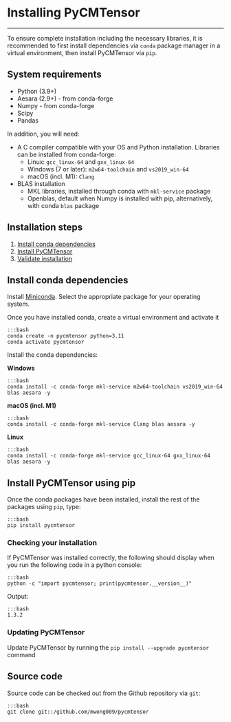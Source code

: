 # Installing PyCMTensor

---

To ensure complete installation including the necessary libraries, it is recommended to first install dependencies via `conda` package manager in a virtual environment, then install PyCMTensor via `pip`.

## System requirements
- Python (3.9+)
- Aesara (2.9+) - from conda-forge
- Numpy - from conda-forge
- Scipy
- Pandas

In addition, you will need:

- A C compiler compatible with your OS and Python installation. Libraries can be installed from conda-forge:
    - Linux: `gcc_linux-64` and `gxx_linux-64`
    - Windows (7 or later): `m2w64-toolchain` and `vs2019_win-64`
    - macOS (incl. M1): `Clang`
- BLAS installation
    - MKL libraries, installed through conda with `mkl-service` package
    - Openblas, default when Numpy is installed with pip, alternatively, with conda `blas` package


## Installation steps

1. [Install conda dependencies](#install-conda-dependencies)
2. [Install PyCMTensor](#install-pycmtensor-using-pip)
3. [Validate installation](#checking-your-installation)



## Install conda dependencies

Install [Miniconda](https://conda.io/miniconda.html). Select the appropriate package for your operating system.

Once you have installed conda, create a virtual environment and activate it

    :::bash
    conda create -n pycmtensor python=3.11 
    conda activate pycmtensor


Install the conda dependencies:

**Windows**
 
    :::bash
    conda install -c conda-forge mkl-service m2w64-toolchain vs2019_win-64 blas aesara -y

**macOS (incl. M1)**

    :::bash
    conda install -c conda-forge mkl-service Clang blas aesara -y

**Linux**

    :::bash
    conda install -c conda-forge mkl-service gcc_linux-64 gxx_linux-64 blas aesara -y

## Install PyCMTensor using pip

Once the conda packages have been installed, install the rest of the packages using `pip`, type:

    :::bash
    pip install pycmtensor



### Checking your installation

If PyCMTensor was installed correctly, the following should display when you run the following code in a python console:

    :::bash
    python -c "import pycmtensor; print(pycmtensor.__version__)"


Output:

    :::bash
    1.3.2

### Updating PyCMTensor

Update PyCMTensor by running the `pip install --upgrade pycmtensor` command


## Source code

Source code can be checked out from the Github repository via `git`:

    
    :::bash
    git clone git::/github.com/mwong009/pycmtensor
